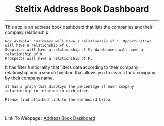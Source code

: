 <h1 style="text-align:center">Steltix Address Book Dashboard</h1>
<hr>

<p>
	This app is an address book dashboard that lists the companies and their company relationship.
	
	For example: Customers will have a relationship of C. Opportunities will have a relationship of O. 
	Suppliers will have a relationship of V. Warehouses will have a relationship of W. 
	Prospects will have a relationship of P.
</p>	
<p>
	It has filter funtionality that filters data according to their company relationship and a
	search function that allows you to search for a company by their company name.
	
	It has a graph that displays the percentage of each company relationship in relation to each other.
	
	Please find attached link to the dashboard below.
</p>

<br>

Link To Webpage : <a href="https://garethw1994.github.io/Steltix_Customers/">Address Book Dashboard</a>






